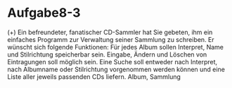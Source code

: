 # Aufgabe8-3

(+) Ein befreundeter, fanatischer CD-Sammler hat Sie gebeten, ihm ein einfaches Programm zur Verwaltung seiner Sammlung zu schreiben. Er wünscht sich folgende Funktionen: Für jedes Album sollen Interpret, Name und Stilrichtung speicherbar sein. Eingabe, Ändern und Löschen von Eintragungen soll möglich sein. Eine Suche soll entweder nach Interpret, nach Albumname oder Stilrichtung vorgenommen werden können und eine Liste aller jeweils passenden CDs liefern. 
Album, Sammlung 
